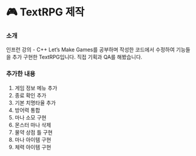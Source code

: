 # 🎮 TextRPG 제작

### 소개
인프런 강의 - C++ Let’s Make Games를 공부하며 작성한 코드에서 수정하여 기능들을 추가 구현한 TextRPG입니다.
직접 기획과 QA를 해봤습니다.

### 추가한 내용
1. 게임 정보 메뉴 추가
2. 종료 확인 추가
3. 기본 치명타율 추가
4. 방어력 통합
5. 마나 소모 구현
6. 몬스터 마나 삭제
7. 물약 상점 틀 구현
8. 마나 아이템 구현
9. 체력 아이템 구현
